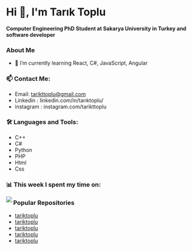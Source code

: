 # Hi 👋, I'm Tarık Toplu

**Computer Engineering PhD Student at Sakarya University in Turkey and software developer**

### About Me
- 🌱 I’m currently learning React, C#, JavaScript, Angular

### 📫 Contact Me:
- Email: tarikttoplu@gmail.com
- Linkedin : linkedin.com/in/tarıktoplu/
- instagram : instagram.com/tarikttoplu

### 🛠️ Languages and Tools:
- C++
- C#
- Python
- PHP
- Html
- Css

### 📊 This week I spent my time on:
<img align="left"  src="https://github-readme-stats-self-two-69.vercel.app/api?username=tariktoplu&show_icons=true&hide_border=true" />

### Popular Repositories
- [tariktoplu](https://github.com/tariktoplu/PortfolioSite)
- [tariktoplu](https://github.com/tariktoplu/winequality-red-ML)
- [tariktoplu](https://github.com/tariktoplu/DetectionOfFakeAndRealNews)
- [tariktoplu](https://github.com/tariktoplu/basic_notepad)
- [tariktoplu](https://github.com/tariktoplu/sayfaOdevi)
